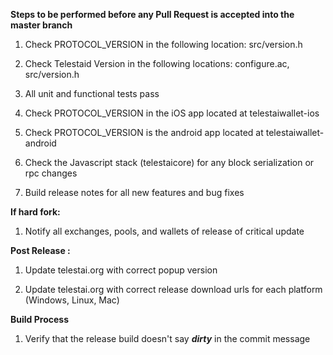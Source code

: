 **Steps to be performed before any Pull Request is accepted into the master branch**

  1. Check PROTOCOL_VERSION in the following location: src/version.h

  2. Check Telestaid Version in the following locations: configure.ac, src/version.h

  3. All unit and functional tests pass

  4. Check PROTOCOL_VERSION in the iOS app located at telestaiwallet-ios

  5. Check PROTOCOL_VERSION is the android app located at telestaiwallet-android

  6. Check the Javascript stack (telestaicore) for any block serialization or rpc changes
  
  7. Build release notes for all new features and bug fixes

**If hard fork:**

  1. Notify all exchanges, pools, and wallets of release of critical update

**Post Release :**

  1. Update telestai.org with correct popup version
  
  2. Update telestai.org with correct release download urls for each platform (Windows, Linux, Mac)

**Build Process**

  1. Verify that the release build doesn't say ***dirty*** in the commit message

